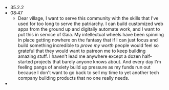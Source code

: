 - 35.2.2
- 08:47
	- Dear village, I want to serve this community with the skills that I've used for too long to serve the patriarchy. I can build customized web apps from the ground up and digitally automate work, and I want to put this in service of Gaia. My intellectual wheels have been spinning in place getting nowhere on the fantasy that if I can just focus and build something incredible to _prove my worth_ people would feel so grateful that they would want to patreon me to keep building amazing stuff. I haven't lead me anywhere except a dozen half-started projects that barely anyone knows about. And every day I'm feeling pangs of anxiety build up pressure as my funds run out because I don't want to go back to sell my time to yet another tech company building products that no one really needs.
-